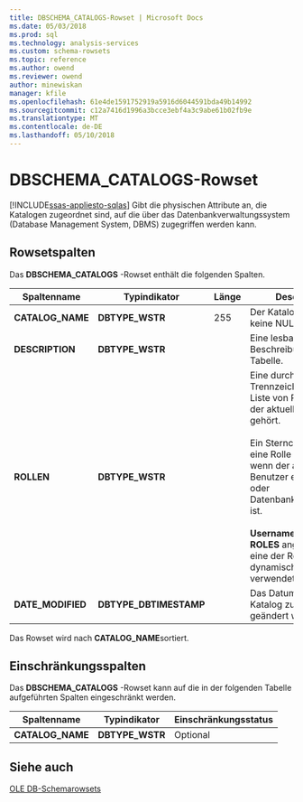 ```yaml
---
title: DBSCHEMA_CATALOGS-Rowset | Microsoft Docs
ms.date: 05/03/2018
ms.prod: sql
ms.technology: analysis-services
ms.custom: schema-rowsets
ms.topic: reference
ms.author: owend
ms.reviewer: owend
author: minewiskan
manager: kfile
ms.openlocfilehash: 61e4de1591752919a5916d6044591bda49b14992
ms.sourcegitcommit: c12a7416d1996a3bcce3ebf4a3c9abe61b02fb9e
ms.translationtype: MT
ms.contentlocale: de-DE
ms.lasthandoff: 05/10/2018
---
```

# <a name="dbschemacatalogs-rowset"></a>DBSCHEMA_CATALOGS-Rowset
[!INCLUDE[ssas-appliesto-sqlas](../../../includes/ssas-appliesto-sqlas.md)]
  Gibt die physischen Attribute an, die Katalogen zugeordnet sind, auf die über das Datenbankverwaltungssystem (Database Management System, DBMS) zugegriffen werden kann.  
  
## <a name="rowset-columns"></a>Rowsetspalten  
 Das **DBSCHEMA_CATALOGS** -Rowset enthält die folgenden Spalten.  
  
|Spaltenname|Typindikator|Länge|Description|  
|-----------------|--------------------|------------|-----------------|  
|**CATALOG_NAME**|**DBTYPE_WSTR**|255|Der Katalogname. Lässt keine NULL-Werte zu.|  
|**DESCRIPTION**|**DBTYPE_WSTR**||Eine lesbare Beschreibung der Tabelle.|  
|**ROLLEN**|**DBTYPE_WSTR**||Eine durch Trennzeichen getrennte Liste von Rollen, zu der der aktuelle Benutzer gehört.<br /><br /> Ein Sternchen (\*) als eine Rolle enthalten ist, wenn der aktuelle Benutzer ein Server- oder Datenbankadministrator ist.<br /><br /> **Username** wird an **ROLES** angefügt, wenn eine der Rollen dynamische Sicherheit verwendet.|  
|**DATE_MODIFIED**|**DBTYPE_DBTIMESTAMP**||Das Datum, an dem der Katalog zuletzt geändert wurde.|  
  
 Das Rowset wird nach **CATALOG_NAME**sortiert.  
  
## <a name="restriction-columns"></a>Einschränkungsspalten  
 Das **DBSCHEMA_CATALOGS** -Rowset kann auf die in der folgenden Tabelle aufgeführten Spalten eingeschränkt werden.  
  
|Spaltenname|Typindikator|Einschränkungsstatus|  
|-----------------|--------------------|-----------------------|  
|**CATALOG_NAME**|**DBTYPE_WSTR**|Optional|  
  
## <a name="see-also"></a>Siehe auch  
 [OLE DB-Schemarowsets](../../../analysis-services/schema-rowsets/ole-db/ole-db-schema-rowsets.md)  
  
  
